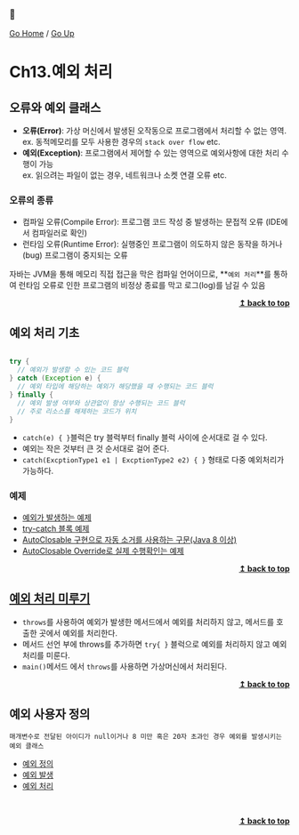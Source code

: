 ### :open_book:

[Go Home](https://github.com/devJRL/CodeLab-JAVA-Basic#codelab-java-basic) / [Go Up](../..#2-객체-지향-프로그래밍)

# Ch13.예외 처리

## 오류와 예외 클래스

- **오류(Error)**: 가상 머신에서 발생된 오작동으로 프로그램에서 처리할 수 없는 영역.  
  ex. 동적메모리를 모두 사용한 경우의 `stack over flow` etc.
- **예외(Exception)**: 프로그램에서 제어할 수 있는 영역으로 예외사항에 대한 처리 수행이 가능  
  ex. 읽으려는 파일이 없는 경우, 네트워크나 소켓 연결 오류 etc.

### 오류의 종류

- 컴파일 오류(Compile Error): 프로그램 코드 작성 중 발생하는 문접적 오류 (IDE에서 컴파일러로 확인)
- 런타임 오류(Runtime Error): 실행중인 프로그램이 의도하지 않은 동작을 하거나(bug) 프로그램이 중지되는 오류

자바는 JVM을 통해 메모리 직접 접근을 막은 컴파일 언어이므로,
**`예외 처리`**를 통하여 런타임 오류로 인한 프로그램의 비정상 종료를 막고 로그(log)를 남길 수 있음

<div align="right"><b><a href="#open_book">↥ back to top</a></b></div>

## 예외 처리 기초

```java

try {
  // 예외가 발생할 수 있는 코드 블럭
} catch (Exception e) {
  // 예외 타입에 해당하는 예외가 해당했을 때 수행되는 코드 블럭
} finally {
  // 예외 발생 여부와 상관없이 항상 수행되는 코드 블럭
  // 주로 리소스를 해제하는 코드가 위치
}

```
- `catch(e) { }`블럭은 try 블럭부터 finally 블럭 사이에 순서대로 걸 수 있다.
- 예외는 작은 것부터 큰 것 순서대로 걸어 준다.
- `catch(ExcptionType1 e1 | ExcptionType2 e2) { }` 형태로 다중 예외처리가 가능하다.

### 예제

- [예외가 발생하는 예제](./exception/ArrayExceptionTest.java#L9)
- [try-catch 블록 예제](./exception/FileExceptionTest.java#L12)
- [AutoClosable 구현으로 자동 소거를 사용하는 구문(Java 8 이상)](./exception/FileExceptionTest2.java#L14)
- [AutoClosable Override로 실제 수행확인는 예제](./exception/AutoClosable.java#L7)

<div align="right"><b><a href="#open_book">↥ back to top</a></b></div>

## [예외 처리 미루기](./exception/ThrowsException.java#L9)

- `throws`를 사용하여 예외가 발생한 메서드에서 예외를 처리하지 않고, 메서드를 호출한 곳에서 예외를 처리한다.
- 메서드 선언 부에 throws를 추가하면 `try{ }` 블럭으로 예외를 처리하지 않고 예외 처리를 미룬다.
- `main()`메서드 에서 `throws`를 사용하면 가상머신에서 처리된다.

<div align="right"><b><a href="#open_book">↥ back to top</a></b></div>

## 예외 사용자 정의

```text
매개변수로 전달된 아이디가 null이거나 8 미만 혹은 20자 초과인 경우 예외를 발생시키는 예외 클래스
```

- [예외 정의](./practice/IDFormatException.java#L4)
- [예외 발생](./practice/IDFormat.java#L7)
- [예외 처리](./practice/IDFormatTest#L11)

<br/><div align="right"><b><a href="#open_book">↥ back to top</a></b></div><br/>